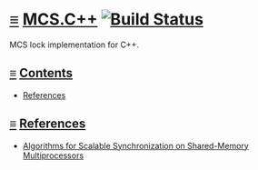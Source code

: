 # [≡](#contents) [MCS.C++](#) [![Build Status](https://travis-ci.org/per-framework/mcs.cpp.svg?branch=v1)](https://travis-ci.org/per-framework/mcs.cpp)

MCS lock implementation for C++.

## <a id="contents"></a> [≡](#contents) [Contents](#contents)

- [References](#references)

## <a id="references"></a> [≡](#contents) [References](#references)

- [Algorithms for Scalable Synchronization on Shared-Memory Multiprocessors](http://web.mit.edu/6.173/www/currentsemester/readings/R06-scalable-synchronization-1991.pdf)
